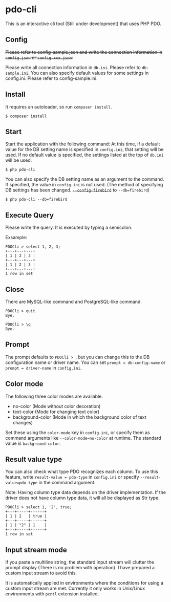 # pdo-cli

This is an interactive cli tool (Still under development) that uses PHP PDO.

## Config

~~Please refer to config-sample.json and write the connection information in `config.json` or `config-xxx.json`.~~

Please write all connection information in `db.ini`. Please refer to `db-sample.ini`. You can also specify default values ​​for some settings in config.ini. Please refer to config-sample.ini.

## Install

It requires an autoloader, so run `composer install`.

```
$ composer install
```

## Start

Start the application with the following command: At this time, if a default value for the DB setting name is specified in `config.ini`, that setting will be used. If no default value is specified, the settings listed at the top of `db.ini` will be used.
```
$ php pdo-cli
```

You can also specify the DB setting name as an argument to the command. If specified, the value in `config.ini` is not used.
(The method of specifying DB settings has been changed. ~~`--config-firebird`~~ to `--db=firebird`)
```
$ php pdo-cli --db=firebird
```

## Execute Query

Please write the query. It is executed by typing a semicolon.

Exsample:
```
PDOCli > select 1, 2, 3;
+---+---+---+
| 1 | 2 | 3 |
+---+---+---+
| 1 | 2 | 3 |
+---+---+---+
1 row in set
```

## Close

There are MySQL-like command and PostgreSQL-like command.

```
PDOCli > quit
Bye.

PDOCli > \q
Bye.
```

## Prompt

The prompt defaults to `PDOCli > `, but you can change this to the DB configuration name or driver name. You can set `prompt = db-config-name` or `prompt = driver-name` in `config.ini`.

## Color mode
The following three color modes are available.

- no-color (Mode without color decoration)
- text-color (Mode for changing text color)
- background-color (Mode in which the background color of text changes)

Set these using the `color-mode` key in `config.ini`, or specify them as command arguments like `--color-mode=no-color` at runtime. The standard value is `background-color`.

## Result value type

You can also check what type PDO recognizes each column. To use this feature, write `result-value = pdo-type` in `config.ini` or specify `--result-value=pdo-type` in the command argument.

Note: Having column type data depends on the driver implementation. If the driver does not have column type data, it will all be displayed as Str type.

```
PDOCli > select 1, '2', true;
+---+-----+------+
| 1 | 2   | true |
+---+-----+------+
| 1 | "2" | 1    |
+---+-----+------+
1 row in set
```


## Input stream mode

If you paste a multiline string, the standard input stream will clutter the prompt display (There is no problem with operation). I have prepared a custom input stream to avoid this.

It is automatically applied in environments where the conditions for using a custom input stream are met. Currently it only works in Unix/Linux environments with `pcntl` extension installed.
